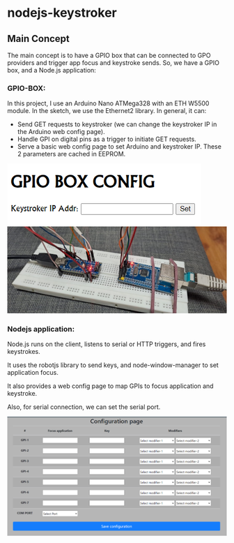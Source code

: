 # nodejs-keystroker 

## Main Concept

The main concept is to have a GPIO box that can be connected to GPO providers and trigger app focus and keystroke sends.
So, we have a GPIO box, and a Node.js application:


### GPIO-BOX:

In this project, I use an Arduino Nano ATMega328 with an ETH W5500 module. In the sketch, we use the Ethernet2 library.
In general, it can:

- Send GET requests to keystroker (we can change the keystroker IP in the Arduino web config page).
- Handle GPI on digital pins as a trigger to initiate GET requests.
- Serve a basic web config page to set Arduino and keystroker IP. These 2 parameters are cached in EEPROM.

![Config Image](./docs/img/GPIO_Box_config.PNG)
![Config Image](./docs/img/mockup.jpeg)


### Nodejs application:

Node.js runs on the client, listens to serial or HTTP triggers, and fires keystrokes.

It uses the robotjs library to send keys, and node-window-manager to set application focus.

It also provides a web config page to map GPIs to focus application and keystroke.

Also, for serial connection, we can set the serial port.

![Config Image](./docs/img/keystroker_config.PNG)



